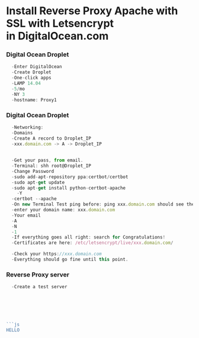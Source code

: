 # Install Reverse Proxy Apache with SSL with Letsencrypt<br>in DigitalOcean.com

### Digital Ocean Droplet<br>
```js
  -Enter DigitalOcean
  -Create Droplet
  -One-click apps
  -LAMP 14.04
  -5/mo
  -NY 3
  -hostname: Proxy1
```
### Digital Ocean Droplet<br>
```js
  -Networking:
  -Domains
  -Create A record to Droplet_IP
  -xxx.domain.com -> A -> Droplet_IP
  
  
  -Get your pass, from email.
  -Terminal: shh root@Droplet_IP
  -Change Password
  -sudo add-apt-repository ppa:certbot/certbot
  -sudo apt-get update
  -sudo apt-get install python-certbot-apache 
    -Y
  -certbot --apache
  -On new Terminal Test ping before: ping xxx.domain.com should see the Droplet IP.
  -enter your domain name: xxx.domain.com
  -Your email
  -A
  -N
  -1
  -If everything goes all right: search for Congratulations! 
  -Certificates are here: /etc/letsencrypt/live/xxx.domain.com/
  
  -Check your https://xxx.domain.com
  -Everything should go fine until this point.
```
### Reverse Proxy server<br>
```js
  -Create a test server
   


  
  
  
```js
HELLO
```
